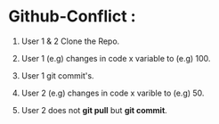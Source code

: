 # Github-Conflict : 

1. User 1 & 2 Clone the Repo.

2. User 1 (e.g) changes in code x variable to (e.g) 100.

3. User 1 git commit's.

4. User 2 (e.g) changes in code x varible to (e.g) 50.

5. User 2 does not **git pull** but **git commit**.
